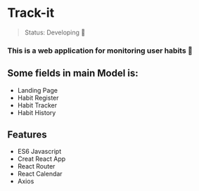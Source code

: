 # Track-it

> Status: Developing 🚧

### This is a web application for monitoring user habits 🎯

## Some fields in main Model is: 

+ Landing Page
+ Habit Register
+ Habit Tracker
+ Habit History

## Features

+ ES6 Javascript
+ Creat React App
+ React Router
+ React Calendar
+ Axios
